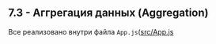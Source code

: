 ## 7.3 - Аггрегация данных (Aggregation)

Все реализовано внутри файла `App.js`([src/App.js](src/App.js)
